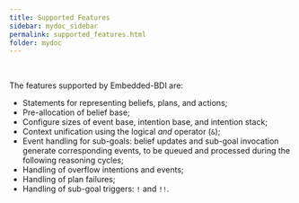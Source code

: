 ```yaml
---
title: Supported Features
sidebar: mydoc_sidebar
permalink: supported_features.html
folder: mydoc
---
```


<br>

The features supported by Embedded-BDI are:

* Statements for representing beliefs, plans, and actions;
* Pre-allocation of belief base;
* Configure sizes of event base, intention base, and intention stack;
* Context unification using the logical *and* operator (`&`);
* Event handling for sub-goals: belief updates and sub-goal invocation generate corresponding events, to be queued and processed during the following reasoning cycles;
* Handling of overflow intentions and events;
* Handling of plan failures;
* Handling of sub-goal triggers: `!` and `!!`.